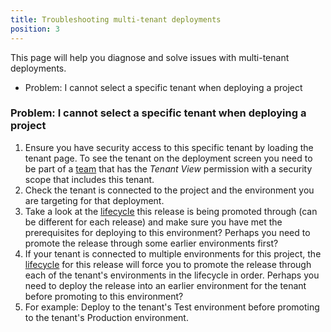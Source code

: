 ```yaml
---
title: Troubleshooting multi-tenant deployments
position: 3
---
```



This page will help you diagnose and solve issues with multi-tenant deployments.


- Problem: I cannot select a specific tenant when deploying a project

### Problem: I cannot select a specific tenant when deploying a project

1. Ensure you have security access to this specific tenant by loading the tenant page. To see the tenant on the deployment screen you need to be part of a [team](/docs/home/administration/managing-users-and-teams.md) that has the *Tenant View* permission with a security scope that includes this tenant.
2. Check the tenant is connected to the project and the environment you are targeting for that deployment.
3. Take a look at the [lifecycle](/docs/home/key-concepts/lifecycles.md) this release is being promoted through (can be different for each release) and make sure you have met the prerequisites for deploying to this environment? Perhaps you need to promote the release through some earlier environments first?
4. If your tenant is connected to multiple environments for this project, the [lifecycle](/docs/home/key-concepts/lifecycles.md) for this release will force you to promote the release through each of the tenant's environments in the lifecycle in order. Perhaps you need to deploy the release into an earlier environment for the tenant before promoting to this environment?
 1. For example: Deploy to the tenant's Test environment before promoting to the tenant's Production environment.
